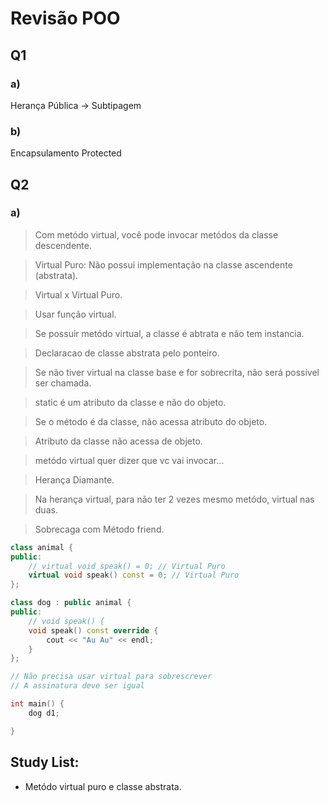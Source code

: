 # Revisão POO

## Q1

### a)

Herança Pública -> Subtipagem

### b) 

Encapsulamento Protected 

## Q2

### a)

> Com metódo virtual, você pode invocar metódos da classe descendente.

> Virtual Puro: Não possui implementação na classe ascendente (abstrata).

> Virtual x Virtual Puro.

> Usar função virtual.

> Se possuir metódo virtual, a classe é abtrata e não tem instancia.

> Declaracao de classe abstrata pelo ponteiro.

> Se não tiver virtual na classe base e for sobrecrita, não será possível ser chamada.

> static é um atributo da classe e não do objeto. 

> Se o método é da classe, não acessa atributo do objeto.

> Atributo da classe não acessa de objeto.

> metódo virtual quer dizer que vc vai invocar...

> Herança Diamante.

> Na herança virtual, para não ter 2 vezes mesmo metódo, virtual nas duas.

> Sobrecaga com Método friend.

```cpp
class animal {
public:   
    // virtual void speak() = 0; // Virtual Puro
    virtual void speak() const = 0; // Virtual Puro
};

class dog : public animal {
public:
    // void speak() {
    void speak() const override {
        cout << "Au Au" << endl; 
    }
};

// Não precisa usar virtual para sobrescrever
// A assinatura deve ser igual

int main() {
    dog d1;

}
```

## Study List:
- Metódo virtual puro e classe abstrata.
